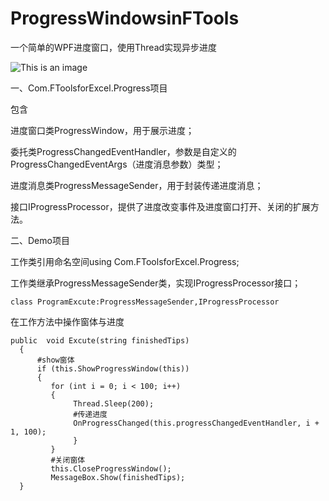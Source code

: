 # ProgressWindowsinFTools
一个简单的WPF进度窗口，使用Thread实现异步进度


![This is an image](https://img2022.cnblogs.com/blog/1458014/202203/1458014-20220311212301549-1253527518.gif)

一、Com.FToolsforExcel.Progress项目

包含

进度窗口类ProgressWindow，用于展示进度；

委托类ProgressChangedEventHandler，参数是自定义的ProgressChangedEventArgs（进度消息参数）类型；

进度消息类ProgressMessageSender，用于封装传递进度消息；

接口IProgressProcessor，提供了进度改变事件及进度窗口打开、关闭的扩展方法。

二、Demo项目

工作类引用命名空间using Com.FToolsforExcel.Progress;

工作类继承ProgressMessageSender类，实现IProgressProcessor接口；

```class ProgramExcute:ProgressMessageSender,IProgressProcessor```

在工作方法中操作窗体与进度
```
public  void Excute(string finishedTips)
  {
      #show窗体
      if (this.ShowProgressWindow(this))
      {
         for (int i = 0; i < 100; i++)
         {
              Thread.Sleep(200);
              #传递进度
              OnProgressChanged(this.progressChangedEventHandler, i + 1, 100);
              }
         }
         #关闭窗体
         this.CloseProgressWindow();
         MessageBox.Show(finishedTips);
  }
  ```
